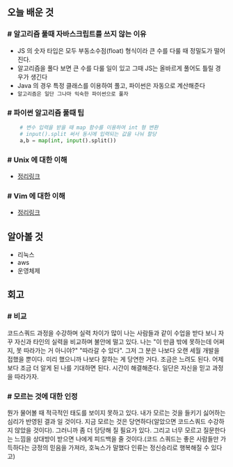 ## 오늘  배운 것

### # 알고리즘 풀때 자바스크립트를 쓰지 않는 이유

- JS 의 숫자 타입은 모두 부동소수점(float) 형식이라 큰 수를 다룰 때 정밀도가 떨어진다.
- 알고리즘을 풀다 보면 큰 수를 다룰 일이 있고 그때 JS는 올바르게 풀어도 틀릴 경우가 생긴다
- Java 의 경우 특정 클래스를 이용하여 풀고, 파이썬은 자동으로 계산해준다
- `알고리즘은 일단 그나마 익숙한 파이썬으로 풀자`

### # 파이썬 알고리즘 풀때 팁
```python 
    # 변수 입력을 받을 때 map 함수를 이용하여 int 형 변환
    # input().split 써서 동시에 입력되는 값을 나눠 할당 
    a,b = map(int, input().split())
```
### # Unix 에 대한 이해

- [정리링크](https://www.notion.so/selfdeveloper/step1-3_UNIX-50e3d79baa4f469ebb8b4b8b7d1e2bb5#50e3d79baa4f469ebb8b4b8b7d1e2bb5)

### # Vim 에 대한 이해

- [정리링크](https://www.notion.so/selfdeveloper/step1-3_VIM-f11ef6b6e0b549aeb72e872b3bda4dfd#f11ef6b6e0b549aeb72e872b3bda4dfd)

## 알아볼 것

- 리눅스
- aws
- 운영체제

## 회고

### # 비교

코드스쿼드 과정을 수강하며 실력 차이가 많이 나는 사람들과 같이 수업을 받다 보니 자꾸 자신과 타인의 실력을 비교하며 불안에 떨고 있다. 나는 "이 만큼 밖에 못하는데 어쩌지, 못 따라가는 거 아니야?" "따라갈 수 있다". 그저 그 분은 나보다 오랜 세월 개발을 접했을 뿐이다. 미리 했으니까 나보다 잘하는 게 당연한 거다. 조금은 느려도 된다. 어제보다 조금 더 알게 된 나를 기대하면 된다. 시간이 해결해준다. 일단은 자신을 믿고 과정을 따라가자.

### # 모르는 것에 대한 인정

뭔가 물어볼 때 적극적인 태도를 보이지 못하고 있다. 내가 모르는 것을 들키기 싫어하는 심리가 반영된 결과 일 것이다. 지금 모르는 것은 당연하다(알았으면 코드스쿼드 수강하지 않았을 것이다). 그러니까 좀 더 당당해 질 필요가 있다. 그리고 너무 모르고 질문한다는 느낌을 상대방이 받으면 나에게 피드백을 줄 것이다.(코드 스쿼드는 좋은 사람들만 가득하다는 긍정의 믿음을 가져라, 호눅스가 말했다 인류는 정신승리로 행복해질 수 있다고)